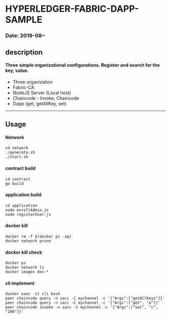HYPERLEDGER-FABRIC-DAPP-SAMPLE
===
### Date: 2019-08~
description
-------------
#### Three simple organizational configurations. Register and search for the key, value.

- Three organization
- Fabric-CA
- NodeJS Server (Local host)
- Chaincode - Invoke, Chaincode
- Dapp (get, getAllKey, set)

---------------------------------------

Usage
-------------
#### Network
<pre><code>cd network
./generate.sh
./start.sh
</code></pre>

#### contract build
<pre><code>cd contract
go build
</code></pre>

#### application build
<pre><code>cd application
node enrollAdmin.js
node registerUser.js
</code></pre>

#### docker kill
<pre><code>docker rm -f $(docker ps -aq)
docker network prune
</code></pre>

#### docker kill check
<pre><code>docker ps
docker network ls
docker images dev-*
</code></pre>

#### cli implement
<pre><code>docker exec -it cli bash
peer chaincode query -n sacc -C mychannel -c '{"Args":["getAllKeys"]}'
peer chaincode query -n sacc -C mychannel -c '{"Args":["get", "a"]}'
peer chaincode invoke -n sacc -C mychannel -c '{"Args":["set", "c", "200"]}'
</code></pre>

